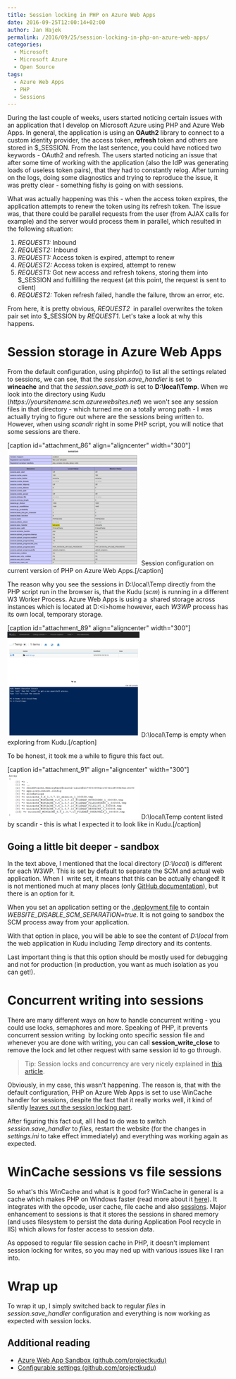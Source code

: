 ```yaml
---
title: Session locking in PHP on Azure Web Apps
date: 2016-09-25T12:00:14+02:00
author: Jan Hajek
permalink: /2016/09/25/session-locking-in-php-on-azure-web-apps/
categories:
  - Microsoft
  - Microsoft Azure
  - Open Source
tags:
  - Azure Web Apps
  - PHP
  - Sessions
---
```

During the last couple of weeks, users started noticing certain issues with an application that I develop on Microsoft Azure using PHP and Azure Web Apps. In general, the application is using an <strong>OAuth2</strong> library to connect to a custom identity provider, the access token, <strong>refresh</strong> token and others are stored in $_SESSION. From the last sentence, you could have noticed two keywords - OAuth2 and refresh. The users started noticing an issue that after some time of working with the application (also the IdP was generating loads of useless token pairs), that they had to constantly relog. After turning on the logs, doing some diagnostics and trying to reproduce the issue, it was pretty clear - something fishy is going on with sessions.

<!--more-->What was actually happening was this - when the access token expires, the application attempts to renew the token using its refresh token. The issue was, that there could be parallel requests from the user (from AJAX calls for example) and the server would process them in parallel, which resulted in the following situation:
<ol>
 	<li><em>REQUEST1:</em> Inbound</li>
 	<li><em>REQUEST2:</em> Inbound</li>
 	<li><em>REQUEST1:</em> Access token is expired, attempt to renew</li>
 	<li><em>REQUEST2:</em> Access token is expired, attempt to renew</li>
 	<li><em>REQUEST1:</em> Got new access and refresh tokens, storing them into $_SESSION and fulfilling the request (at this point, the request is sent to client)</li>
 	<li><em>REQUEST2:</em> Token refresh failed, handle the failure, throw an error, etc.</li>
</ol>
From here, it is pretty obvious, <em>REQUEST2</em>  in parallel overwrites the token pair set into $_SESSION by <em>REQUEST1</em>. Let's take a look at why this happens.
<h1>Session storage in Azure Web Apps</h1>
From the default configuration, using phpinfo() to list all the settings related to sessions, we can see, that the <i>session.save_handler</i> is set to <b>wincache</b> and that the <i>session.save_path</i> is set to <b>D:\local\Temp</b>. When we look into the directory using Kudu (<i>https://yoursitename.scm.azurewebsites.net</i>) we won't see any session files in that directory - which turned me on a totally wrong path - I was actually trying to figure out where are the sessions being written to. However, when using <i>scandir</i> right in some PHP script, you will notice that some sessions are there.

[caption id="attachment_86" align="aligncenter" width="300"]<a href="/uploads/2016/09/php_session_configuration.png"><img class="size-medium wp-image-86" src="/uploads/2016/09/php_session_configuration-300x264.png" alt="Session configuration on current version of PHP on Azure Web Apps." width="300" height="264" /></a> Session configuration on current version of PHP on Azure Web Apps.[/caption]

The reason why you see the sessions in D:\local\Temp directly from the PHP script run in the browser is, that the Kudu (<i>scm</i>) is running in a different W3 Worker Process. Azure Web Apps is using a  shared storage across instances which is located at D:\<i>home</i> however, each <i>W3WP</i> process has its own local, temporary storage.

[caption id="attachment_89" align="aligncenter" width="300"]<a href="/uploads/2016/09/empty_dlocaltemp.png"><img class="size-medium wp-image-89" src="/uploads/2016/09/empty_dlocaltemp-300x239.png" alt="D:\local\Temp is empty when exploring from Kudu." width="300" height="239" /></a> D:\local\Temp is empty when exploring from Kudu.[/caption]

To be honest, it took me a while to figure this fact out.

[caption id="attachment_91" align="aligncenter" width="300"]<a href="/uploads/2016/09/session_scandir.png"><img class="size-medium wp-image-91" src="/uploads/2016/09/session_scandir-300x104.png" alt="D:\local\Temp content listed by scandir - this is what I expected it to look like in Kudu." width="300" height="104" /></a> D:\local\Temp content listed by scandir - this is what I expected it to look like in Kudu.[/caption]
<h2>Going a little bit deeper - sandbox</h2>
In the text above, I mentioned that the local directory (<em>D:\local</em>) is different for each W3WP. This is set by default to separate the SCM and actual web application. When I  write set, it means that this can be actually changed! It is not mentioned much at many places (only <a href="https://github.com/projectkudu/kudu/wiki/Configurable-settings">GitHub documentation</a>), but there is an option for it.

When you set an application setting or the <a href="https://github.com/projectkudu/kudu/wiki/Customizing-deployments">.deployment file</a> to contain <em>WEBSITE_DISABLE_SCM_SEPARATION=</em><em>true</em>. It is not going to sandbox the SCM process away from your application.

With that option in place, you will be able to see the content of <i>D:\local</i> from the web application in Kudu including <i>Temp</i> directory and its contents.

Last important thing is that this option should be mostly used for debugging and not for production (in production, you want as much isolation as you can get!).
<h1><b>Concurrent writing into sessions</b></h1>
There are many different ways on how to handle concurrent writing - you could use locks, semaphores and more. Speaking of PHP, it prevents concurrent session writing  by locking onto specific session file and whenever you are done with writing, you can call <b>session_write_close</b> to remove the lock and let other request with same session id to go through.
<blockquote>Tip: Session locks and concurrency are very nicely explained in <a href="https://ma.ttias.be/php-session-locking-prevent-sessions-blocking-in-requests/">this article</a>.</blockquote>
Obviously, in my case, this wasn't happening. The reason is, that with the default configuration, PHP on Azure Web Apps is set to use WinCache handler for sessions, despite the fact that it really works well, it kind of silently <a href="https://bugs.php.net/bug.php?id=59359">leaves out the session locking part</a>.

After figuring this fact out, all I had to do was to switch <em>session.save_handler</em> to <em>files</em>, restart the website (for the changes in <em>settings.ini</em> to take effect immediately) and everything was working again as expected.
<h1>WinCache sessions vs file sessions</h1>
So what's this WinCache and what is it good for? WinCache in general is a cache which makes PHP on Windows faster (read more about it <a href="http://us2.php.net/manual/en/intro.wincache.php">here</a>). It integrates with the opcode, user cache, file cache and also <a href="http://us2.php.net/manual/en/wincache.sessionhandler.php">sessions</a>. Major enhancement to sessions is that it stores the sessions in shared memory (and uses filesystem to persist the data during Application Pool recycle in IIS) which allows for faster access to session data.

As opposed to regular file session cache in PHP, it doesn't implement session locking for writes, so you may ned up with various issues like I ran into.
<h1>Wrap up</h1>
To wrap it up, I simply switched back to regular <em>files</em> in <em>session.save_handler</em> configuration and everything is now working as expected with session locks.
<h2>Additional reading</h2>
<ul>
 	<li><a href="https://github.com/projectkudu/kudu/wiki/Azure-Web-App-sandbox">Azure Web App Sandbox (github.com/projectkudu)</a></li>
 	<li><a href="https://github.com/projectkudu/kudu/wiki/Configurable-settings">Configurable settings (github.com/projectkudu)</a></li>
</ul>